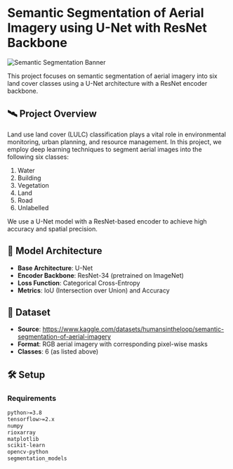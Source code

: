 # Semantic Segmentation of Aerial Imagery using U-Net with ResNet Backbone
![Semantic Segmentation Banner](https://example.com/your-image.jpg)

This project focuses on semantic segmentation of aerial imagery into six land cover classes using a U-Net architecture with a ResNet encoder backbone.

## 🛰️ Project Overview

Land use land cover (LULC) classification plays a vital role in environmental monitoring, urban planning, and resource management. In this project, we employ deep learning techniques to segment aerial images into the following six classes:

1. Water  
2. Building
3. Vegetation  
4. Land 
5. Road 
6. Unlabelled

We use a U-Net model with a ResNet-based encoder to achieve high accuracy and spatial precision.

## 🧠 Model Architecture

- **Base Architecture**: U-Net  
- **Encoder Backbone**: ResNet-34 (pretrained on ImageNet)  
- **Loss Function**: Categorical Cross-Entropy 
- **Metrics**: IoU (Intersection over Union) and Accuracy

## 📁 Dataset

- **Source**: https://www.kaggle.com/datasets/humansintheloop/semantic-segmentation-of-aerial-imagery
- **Format**: RGB aerial imagery with corresponding pixel-wise masks
- **Classes**: 6 (as listed above)

## 🛠️ Setup

### Requirements

```bash
python>=3.8
tensorflow>=2.x
numpy
rioxarray
matplotlib
scikit-learn
opencv-python
segmentation_models
